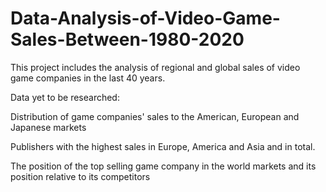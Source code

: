 # Data-Analysis-of-Video-Game-Sales-Between-1980-2020
This project includes the analysis of regional and global sales of video game companies in the last 40 years.

Data yet to be researched:

Distribution of game companies' sales to the American, European and Japanese markets

Publishers with the highest sales in Europe, America and Asia and in total.

The position of the top selling game company in the world markets and its position relative to its competitors
